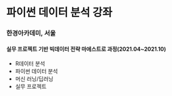 # 파이썬 데이터 분석 강좌
### 한경아카데미, 서울
#### 실무 프로젝트 기반 빅데이터 전략 마에스트로 과정(2021.04~2021.10)
- R데이터 분석
- 파이썬 데이터 분석
- 머신 러닝/딥러닝
- 실무 프로젝트